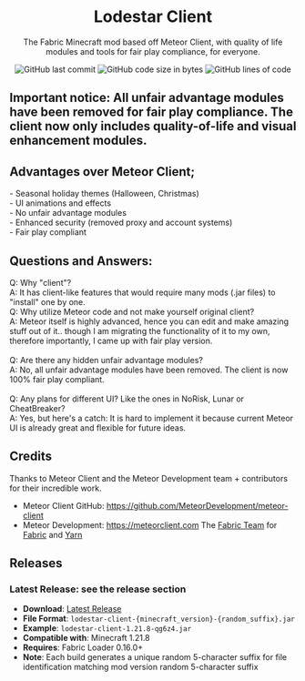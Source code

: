 
<p align="center">
</p>

<h1 align="center">Lodestar Client</h1>
<p align="center">The Fabric Minecraft mod based off Meteor Client, with quality of life modules and tools for fair play compliance, for everyone.</p>

<div align="center">
    <img src="https://img.shields.io/github/last-commit/waythread/lodestar-client" alt="GitHub last commit"/>
    <img src="https://img.shields.io/github/languages/code-size/waythread/lodestar-client" alt="GitHub code size in bytes"/>
    <img src="https://img.shields.io/endpoint?url=https://ghloc.vercel.app/api/waythread/lodestar-client/badge?filter=.java$&label=lines%20of%20code&color=blue" alt="GitHub lines of code"/>
</div>

## Important notice: All unfair advantage modules have been removed for fair play compliance. The client now only includes quality-of-life and visual enhancement modules.

## Advantages over Meteor Client;
<p align="left">
- Seasonal holiday themes (Halloween, Christmas)<br>
- UI animations and effects<br>
- No unfair advantage modules<br>
- Enhanced security (removed proxy and account systems)<br>
- Fair play compliant<br>
</p>


## Questions and Answers:
<p align="left">
Q: Why "client"?<br>
A: It has client-like features that would require many mods (.jar files) to "install" one by one.<br>
Q: Why utilize Meteor code and not make yourself original client?<br>
A: Meteor itself is highly advanced, hence you can edit and make amazing stuff out of it.. though I am migrating the functionality of it to my own, therefore importantly, I came up with fair play version.<br>
<br>
Q: Are there any hidden unfair advantage modules?<br>
A: No, all unfair advantage modules have been removed. The client is now 100% fair play compliant.<br>
<br>
Q: Any plans for different UI? Like the ones in NoRisk, Lunar or CheatBreaker?<br>
A: Yes, but here's a catch: It is hard to implement it because current Meteor UI is already great and flexible for future ideas.
</p>


## Credits
Thanks to Meteor Client and the Meteor Development team + contributors for their incredible work.
- Meteor Client GitHub: https://github.com/MeteorDevelopment/meteor-client
- Meteor Development: https://meteorclient.com
The [Fabric Team](https://github.com/FabricMC) for [Fabric](https://github.com/FabricMC/fabric-loader) and [Yarn](https://github.com/FabricMC/yarn)

## Releases

### Latest Release: see the release section
- **Download**: [Latest Release](https://github.com/waythread/lodestar-client/releases/latest)
- **File Format**: `lodestar-client-{minecraft_version}-{random_suffix}.jar`
- **Example**: `lodestar-client-1.21.8-qg6z4.jar`
- **Compatible with**: Minecraft 1.21.8
- **Requires**: Fabric Loader 0.16.0+
- **Note**: Each build generates a unique random 5-character suffix for file identification matching mod version random 5-character suffix



